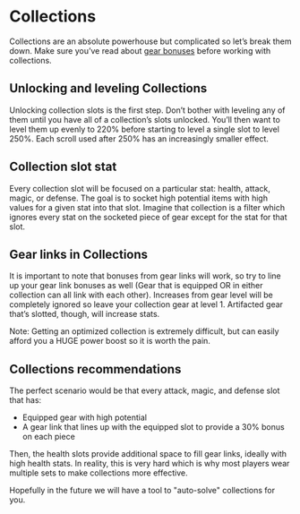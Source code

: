 # Collections
Collections are an absolute powerhouse but complicated so let’s break them down. Make sure you’ve read about [gear bonuses](https://www.questland-handbook.com/gearing/gear) before working with collections.

## Unlocking and leveling Collections
Unlocking collection slots is the first step. Don’t bother with leveling any of them until you have all of a collection’s slots unlocked. You’ll then want to level them up evenly to 220% before starting to level a single slot to level 250%. Each scroll used after 250% has an increasingly smaller effect.

## Collection slot stat
Every collection slot will be focused on a particular stat: health, attack, magic, or defense. The goal is to socket high potential items with high values for a given stat into that slot. Imagine that collection is a filter which ignores every stat on the socketed piece of gear except for the stat for that slot.

## Gear links in Collections
It is important to note that bonuses from gear links will work, so try to line up your gear link bonuses as well (Gear that is equipped OR in either collection can all link with each other). Increases from gear level will be completely ignored so leave your collection gear at level 1. Artifacted gear that’s slotted, though, will increase stats.

Note: Getting an optimized collection is extremely difficult, but can easily afford you a HUGE power boost so it is worth the pain.

## Collections recommendations
The perfect scenario would be that every attack, magic, and defense slot that has:

- Equipped gear with high potential
- A gear link that lines up with the equipped slot to provide a 30% bonus on each piece

Then, the health slots provide additional space to fill gear links, ideally with high health stats. In reality, this is very hard which is why most players wear multiple sets to make collections more effective.

Hopefully in the future we will have a tool to "auto-solve" collections for you.